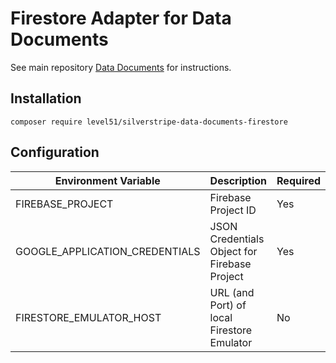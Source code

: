# Firestore Adapter for Data Documents

See main repository [Data Documents](https://github.com/Level51/silverstripe-data-documents) for instructions.

## Installation

```
composer require level51/silverstripe-data-documents-firestore
```

## Configuration

| Environment Variable           | Description                                  | Required |
|--------------------------------|----------------------------------------------|----------|
| FIREBASE_PROJECT               | Firebase Project ID                          | Yes      |
| GOOGLE_APPLICATION_CREDENTIALS | JSON Credentials Object for Firebase Project | Yes      |
| FIRESTORE_EMULATOR_HOST        | URL (and Port) of local Firestore Emulator   | No       |
